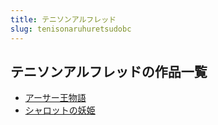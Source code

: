 ```yaml
---
title: テニソンアルフレッド
slug: tenisonaruhuretsudobc
---
```


## テニソンアルフレッドの作品一覧

- [アーサー王物語](asawangwuyudf)
- [シャロットの妖姫](shiyarotsutonoyaojic5)
